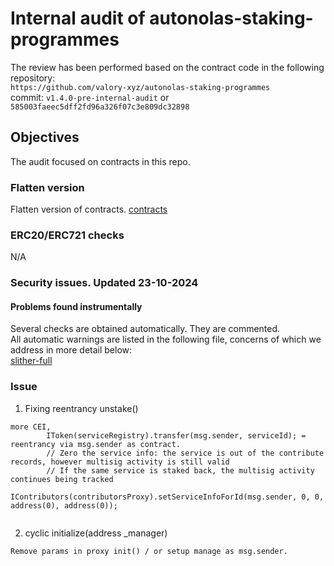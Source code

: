 # Internal audit of autonolas-staking-programmes
The review has been performed based on the contract code in the following repository:<br>
`https://github.com/valory-xyz/autonolas-staking-programmes` <br>
commit: `v1.4.0-pre-internal-audit` or `585003faeec5dff2fd96a326f07c3e809dc32898` <br> 

## Objectives
The audit focused on contracts in this repo. <br>


### Flatten version
Flatten version of contracts. [contracts](https://github.com/valory-xyz/autonolas-staking-programmes/blob/main/audits/internal1/analysis/contracts) 

### ERC20/ERC721 checks
N/A

### Security issues. Updated 23-10-2024
#### Problems found instrumentally
Several checks are obtained automatically. They are commented. <br>
All automatic warnings are listed in the following file, concerns of which we address in more detail below: <br>
[slither-full](https://github.com/valory-xyz/autonolas-staking-programmes/blob/main/audits/internal1/analysis/slither_full.txt)

### Issue
1. Fixing reentrancy unstake()
```
more CEI,
        IToken(serviceRegistry).transfer(msg.sender, serviceId); = reentrancy via msg.sender as contract.
        // Zero the service info: the service is out of the contribute records, however multisig activity is still valid
        // If the same service is staked back, the multisig activity continues being tracked
        IContributors(contributorsProxy).setServiceInfoForId(msg.sender, 0, 0, address(0), address(0));
    
```
2. cyclic initialize(address _manager)
```
Remove params in proxy init() / or setup manage as msg.sender.
```


